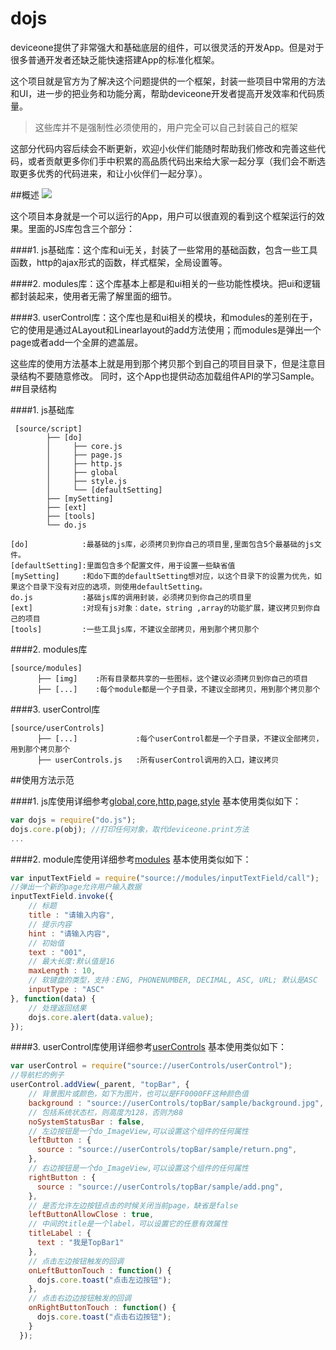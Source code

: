 # dojs
deviceone提供了非常强大和基础底层的组件，可以很灵活的开发App。但是对于很多普通开发者还缺乏能快速搭建App的标准化框架。

这个项目就是官方为了解决这个问题提供的一个框架，封装一些项目中常用的方法和UI，进一步的把业务和功能分离，帮助deviceone开发者提高开发效率和代码质量。

> 这些库并不是强制性必须使用的，用户完全可以自己封装自己的框架

这部分代码内容后续会不断更新，欢迎小伙伴们能随时帮助我们修改和完善这些代码，或者贡献更多你们手中积累的高品质代码出来给大家一起分享（我们会不断选取更多优秀的代码进来，和让小伙伴们一起分享）。

##概述
![](http://doc.deviceone.net/web/img/20161215/04726244a4a848e7b8a08dac13362695.png)

这个项目本身就是一个可以运行的App，用户可以很直观的看到这个框架运行的效果。里面的JS库包含三个部分：

####1. js基础库：这个库和ui无关，封装了一些常用的基础函数，包含一些工具函数，http的ajax形式的函数，样式框架，全局设置等。
  
####2. modules库：这个库基本上都是和ui相关的一些功能性模块。把ui和逻辑都封装起来，使用者无需了解里面的细节。

####3. userControl库：这个库也是和ui相关的模块，和modules的差别在于，它的使用是通过ALayout和Linearlayout的add方法使用；而modules是弹出一个page或者add一个全屏的遮盖层。

这些库的使用方法基本上就是用到那个拷贝那个到自己的项目目录下，但是注意目录结构不要随意修改。
同时，这个App也提供动态加载组件API的学习Sample。
##目录结构

####1. js基础库

```
 [source/script]
        ├── [do]
        │     ├── core.js 
        │     ├── page.js
        │     ├── http.js
        │     ├── global 
        │     ├── style.js
        │     └── [defaultSetting]
        ├── [mySetting]
        ├── [ext]
        ├── [tools]
        └── do.js
```

    [do]            :最基础的js库，必须拷贝到你自己的项目里,里面包含5个最基础的js文件。
    [defaultSetting]:里面包含多个配置文件，用于设置一些缺省值    
    [mySetting]     :和do下面的defaultSetting想对应，以这个目录下的设置为优先，如果这个目录下没有对应的选项，则使用defaultSetting。      
    do.js           :基础js库的调用封装，必须拷贝到你自己的项目里
    [ext]           :对现有js对象：date，string ,array的功能扩展，建议拷贝到你自己的项目
    [tools]         :一些工具js库，不建议全部拷贝，用到那个拷贝那个
              

####2. modules库

```
[source/modules]
      ├── [img]    :所有目录都共享的一些图标，这个建议必须拷贝到你自己的项目
      ├── [...]    :每个module都是一个子目录，不建议全部拷贝，用到那个拷贝那个
```

####3. userControl库

```
[source/userControls]
      ├── [...]             :每个userControl都是一个子目录，不建议全部拷贝，用到那个拷贝那个
      ├── userControls.js   :所有userControl调用的入口，建议拷贝
```

##使用方法示范

####1. js库使用详细参考[global](https://github.com/do-js/dojs/tree/master/source/samples/script/dojs/global),[core](https://github.com/do-js/dojs/tree/master/source/samples/script/dojs/core),[http](https://github.com/do-js/dojs/tree/master/source/samples/script/dojs/http),[page](https://github.com/do-js/dojs/tree/master/source/samples/script/dojs/page),[style](https://github.com/do-js/dojs/tree/master/source/samples/script/dojs/style)
基本使用类似如下：

```JavaScript
var dojs = require("do.js");
dojs.core.p(obj); //打印任何对象，取代deviceone.print方法
...
```

####2. module库使用详细参考[modules](https://github.com/do-js/dojs/tree/master/source/samples/modules)
基本使用类似如下：

```JavaScript
var inputTextField = require("source://modules/inputTextField/call");
//弹出一个新的page允许用户输入数据
inputTextField.invoke({
    // 标题
    title : "请输入内容",
    // 提示内容
    hint : "请输入内容",
    // 初始值
    text : "001",
    // 最大长度:默认值是16
    maxLength : 10,
    // 软键盘的类型，支持：ENG, PHONENUMBER, DECIMAL, ASC, URL; 默认是ASC
    inputType : "ASC"
}, function(data) {
    // 处理返回结果
    dojs.core.alert(data.value);
});

```

####3. userControl库使用详细参考[userControls](https://github.com/do-js/dojs/tree/master/source/samples/userControls)
基本使用类似如下：

```JavaScript
var userControl = require("source://userControls/userControl");
//导航栏的例子
userControl.addView(_parent, "topBar", {
    // 背景图片或颜色，如下为图片，也可以是FF0000FF这种颜色值
    background : "source://userControls/topBar/sample/background.jpg",
    // 包括系统状态栏，则高度为128，否则为88
    noSystemStatusBar : false,
    // 左边按钮是一个do_ImageView,可以设置这个组件的任何属性
    leftButton : {
      source : "source://userControls/topBar/sample/return.png",
    },
    // 右边按钮是一个do_ImageView,可以设置这个组件的任何属性
    rightButton : {
      source : "source://userControls/topBar/sample/add.png",
    },
    // 是否允许左边按钮点击的时候关闭当前page，缺省是false
    leftButtonAllowClose : true,
    // 中间的title是一个label，可以设置它的任意有效属性
    titleLabel : {
      text : "我是TopBar1"
    },
    // 点击左边按钮触发的回调
    onLeftButtonTouch : function() {
      dojs.core.toast("点击左边按钮");
    },
    // 点击右边边按钮触发的回调
    onRightButtonTouch : function() {
      dojs.core.toast("点击右边按钮");
    }
  });

```


